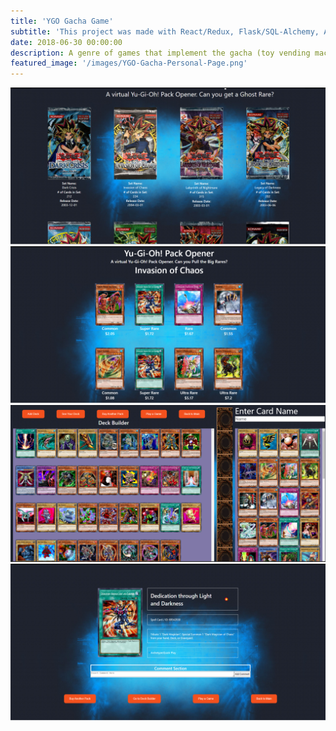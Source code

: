 ```yaml
---
title: 'YGO Gacha Game'
subtitle: 'This project was made with React/Redux, Flask/SQL-Alchemy, AWS'
date: 2018-06-30 00:00:00
description: A genre of games that implement the gacha (toy vending machine) mechanic. Similar to loot boxes or prize crates!
featured_image: '/images/YGO-Gacha-Personal-Page.png'
---
```


<div class="gallery" data-columns="1">
	<img src="/images/ygo_images/YGO-PackFlipper-Page.png">
	<img src="/images/ygo_images/YGO-CardFlipper-Page.png">
	<img src="/images/ygo_images/YGO-DeckBuilder-Page.png">
	<img src="/images/ygo_images/YGO-Card-Page.png">
</div>

<!-- ![](/images/demo/demo-landscape.jpg)

## Demo content

This page is a demo that shows everything you can do inside portfolio and blog posts.

We've included everything you need to create engaging posts about your work, and show off your case studies in a beautiful way.

**Obviously,** we’ve styled up *all the basic* text formatting options [available in markdown](https://github.com/adam-p/markdown-here/wiki/Markdown-Cheatsheet).

You can create lists:

* Simple bulleted lists
* Like this one
* Are cool

And:

1. Numbered lists
2. Like this other one
3. Are great too

You can also add blockquotes, which are shown at a larger width to help break up the layout and draw attention to key parts of your content:

> “Simple can be harder than complex: You have to work hard to get your thinking clean to make it simple. But it’s worth it in the end because once you get there, you can move mountains.”

The theme also supports markdown tables:

| Item                 | Author        | Supports tables? | Price |
|----------------------|---------------|------------------|-------|
| Duet Jekyll Theme    | Jekyll Themes | Yes              | $49   |
| Index Jekyll Theme   | Jekyll Themes | Yes              | $49   |
| Journal Jekyll Theme | Jekyll Themes | Yes              | $49   |

And footnotes[^1], which link to explanations[^2] at the bottom of the page[^3].

[^1]: Beautiful modern, minimal theme design.
[^2]: Powerful features to show off your work.
[^3]: Maintained and supported by the theme developer.

You can throw in some horizontal rules too:

---

### Image galleries

Here's a really neat custom feature we added – galleries:

<div class="gallery" data-columns="3">
	<img src="/images/ygo_images/YGO-PackFlipper-Page.png">
	<img src="/images/ygo_images/YGO-CardFlipper-Page.png">
	<img src="/images/ygo_images/YGO-DeckBuilder-Page.png">
	<img src="/images/ygo_images/YGO-Card-Page.png">
</div>

Inspired by the Galleries feature from WordPress, we've made it easy to create grid layouts for your images. Just use a bit of simple HTML in your post to create a masonry grid image layout:

```html
<div class="gallery" data-columns="3">
    <img src="/images/demo/demo-portrait.jpg">
    <img src="/images/demo/demo-landscape.jpg">
    <img src="/images/demo/demo-square.jpg">
    <img src="/images/demo/demo-landscape-2.jpg">
</div>
```

*See what we did there? Code and syntax highlighting is built-in too!*

Change the number inside the 'columns' setting to create different types of gallery for all kinds of purposes. You can even click on each image to seamlessly enlarge it on the page.

---

### Image carousels

Here's another gallery with only one column, which creates a carousel slide-show instead.

A nice little feature: the carousel only advances when it is in view, so your visitors won't scroll down to find it half way through your images.

<div class="gallery" data-columns="1">
	<img src="/images/ygo_images/YGO-PackFlipper-Page.png">
	<img src="/images/ygo_images/YGO-CardFlipper-Page.png">
	<img src="/images/ygo_images/YGO-DeckBuilder-Page.png">
	<img src="/images/ygo_images/YGO-Card-Page.png">
</div>

### What about videos?

Videos are an awesome way to show off your work in a more engaging and personal way, and we’ve made sure they work great on our themes. Just paste an embed code from YouTube or Vimeo, and the theme makes sure it displays perfectly:

<iframe src="https://player.vimeo.com/video/148003889" width="640" height="360" frameborder="0" allowfullscreen></iframe> -->
